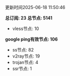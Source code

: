 更新时间2025-06-18 11:50:46

**总订阅: 23**
**总节点: 5141**
- vless节点: 10

**google ping有效节点: 106**
- ss节点: 82
- v2ray节点: 19
- trojan节点: 4
- ssr节点: 1
